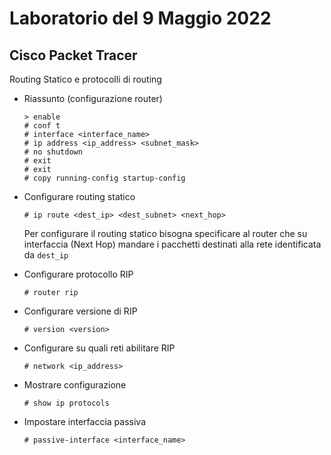 # Laboratorio del 9 Maggio 2022

## Cisco Packet Tracer

Routing Statico e protocolli di routing

- Riassunto (configurazione router)
  
      > enable
      # conf t
      # interface <interface_name>
      # ip address <ip_address> <subnet_mask>
      # no shutdown
      # exit
      # exit
      # copy running-config startup-config

- Configurare routing statico

      # ip route <dest_ip> <dest_subnet> <next_hop>

  Per configurare il routing statico bisogna specificare al router che su interfaccia (Next Hop) mandare i pacchetti destinati alla rete identificata da `dest_ip`   

- Configurare protocollo RIP
      
      # router rip

- Configurare versione di RIP

      # version <version>

- Configurare su quali reti abilitare RIP

      # network <ip_address>

- Mostrare configurazione

      # show ip protocols

- Impostare interfaccia passiva

      # passive-interface <interface_name>
